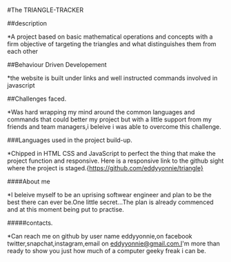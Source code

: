 #The TRIANGLE-TRACKER


##description


*A project based on basic mathematical operations and concepts with a firm objective of targeting the triangles and what distinguishes them from each other

##Behaviour Driven  Developement

*the website is built under links and well instructed commands involved in javascript


##Challenges faced.


*Was hard wrapping my mind around the common languages and commands that could better my project but with a little support from my friends and team managers,i beleive i was able to overcome this challenge.


###Languages used in the project build-up.


*Chipped in HTML CSS and JavaScript to perfect the thing that make the project function and responsive.
Here is a responsive link to the github sight where the project is staged.{https://github.com/eddyyonnie/triangle}


####About me


*I beleive myself to be an uprising softwear engineer and plan to be the best there can ever be.One little secret...The plan is already commenced and at this moment being put to practise.


#####contacts.


*Can reach me on github by user name eddyyonnie,on facebook twitter,snapchat,instagram,email on eddyyonnie@gmail.com.I'm more than ready to show you just how much of a computer geeky freak i can be.
